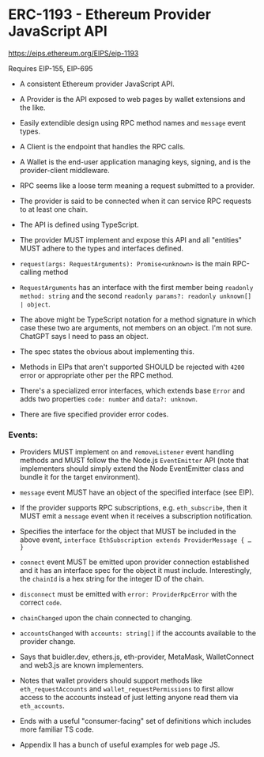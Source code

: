 # ERC-1193 - Ethereum Provider JavaScript API

https://eips.ethereum.org/EIPS/eip-1193

Requires EIP-155, EIP-695

 - A consistent Ethereum provider JavaScript API.

 - A Provider is the API exposed to web pages by wallet extensions and the like.

 - Easily extendible design using RPC method names and `message` event types.

 - A Client is the endpoint that handles the RPC calls.

 - A Wallet is the end-user application managing keys, signing, and is the provider-client middleware.

 - RPC seems like a loose term meaning a request submitted to a provider.

 - The provider is said to be connected when it can service RPC requests to at least one chain.

 - The API is defined using TypeScript.

 - The provider MUST implement and expose this API and all "entities" MUST adhere to the types and interfaces defined.

 - `request(args: RequestArguments): Promise<unknown>` is the main RPC-calling method

 - `RequestArguments` has an interface with the first member being `readonly method: string` and the second `readonly params?: readonly unknown[] | object`.

 - The above might be TypeScript notation for a method signature in which case these two are arguments, not members on an object. I'm not sure. ChatGPT says I need to pass an object.

 - The spec states the obvious about implementing this.

 - Methods in EIPs that aren't supported SHOULD be rejected with `4200` error or appropriate other per the RPC method.

 - There's a specialized error interfaces, which extends base `Error` and adds two properties `code: number` and `data?: unknown`.

 - There are five specified provider error codes.

### Events:

 - Providers MUST implement `on` and `removeListener` event handling methods and MUST follow the the Node.js `EventEmitter` API (note that implementers should simply extend the Node EventEmitter class and bundle it for the target environment).

 - `message` event MUST have an object of the specified interface (see EIP).

 - If the provider supports RPC subscriptions, e.g. `eth_subscribe`, then it MUST emit a `message` event when it receives a subscription notification.

 - Specifies the interface for the object that MUST be included in the above event, `interface EthSubscription extends ProviderMessage { … }`

 - `connect` event  MUST be emitted upon provider connection established and it has an interface spec for the object it must include. Interestingly, the `chainId` is a hex string for the integer ID of the chain.

 - `disconnect` must be emitted with `error: ProviderRpcError` with the correct `code`.

 - `chainChanged` upon the chain connected to changing.

 - `accountsChanged` with `accounts: string[]` if the accounts available to the provider change.

 - Says that buidler.dev, ethers.js, eth-provider, MetaMask, WalletConnect and web3.js are known implementers.

 - Notes that wallet providers should support methods like `eth_requestAccounts` and `wallet_requestPermissions` to first allow access to the accounts instead of just letting anyone read them via `eth_accounts`.

 - Ends with a useful "consumer-facing" set of definitions which includes more familiar TS code.

 - Appendix II has a bunch of useful examples for web page JS.
